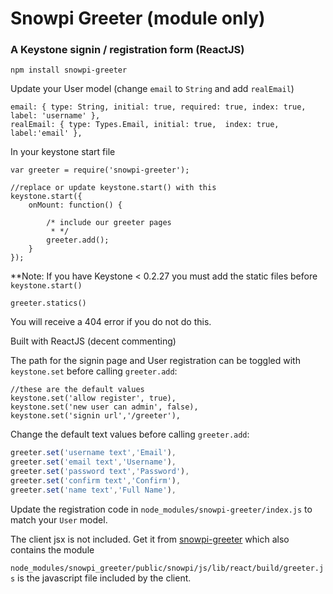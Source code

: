 # Snowpi Greeter (module only)
### A Keystone signin / registration form (ReactJS)

```
npm install snowpi-greeter
```

Update your User model (change `email` to `String` and add `realEmail`)
```
email: { type: String, initial: true, required: true, index: true, label: 'username' },
realEmail: { type: Types.Email, initial: true,  index: true, label:'email' },
```

In your keystone start file 

```
var greeter = require('snowpi-greeter');

//replace or update keystone.start() with this
keystone.start({
	onMount: function() {
		
		/* include our greeter pages
		 * */
		greeter.add();
	}
});

```

**Note:
If you have Keystone < 0.2.27 you must add the static files before `keystone.start()`
```
greeter.statics()

```
You will receive a 404 error if you do not do this.

Built with ReactJS (decent commenting)

The path for the signin page and User registration can be toggled with `keystone.set` before calling `greeter.add`:
```
//these are the default values
keystone.set('allow register', true),
keystone.set('new user can admin', false),
keystone.set('signin url','/greeter'),

```

Change the default text values  before calling `greeter.add`:

```javascript
greeter.set('username text','Email'),
greeter.set('email text','Username'),
greeter.set('password text','Password'),
greeter.set('confirm text','Confirm'),
greeter.set('name text','Full Name'),
```

Update the registration code in `node_modules/snowpi-greeter/index.js` to match your `User` model.



The client jsx is not included.  Get it from [snowpi-greeter](https://github.com/snowkeeper/snowpi-greeter) which also contains the module

`node_modules/snowpi_greeter/public/snowpi/js/lib/react/build/greeter.js` is the javascript file included by the client.
